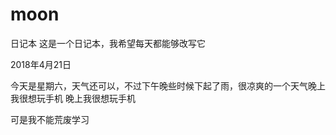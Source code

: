 ﻿# moon
日记本
这是一个日记本，我希望每天都能够改写它


2018年4月21日

今天是星期六，天气还可以，不过下午晚些时候下起了雨，很凉爽的一个天气晚上我很想玩手机
晚上我很想玩手机

可是我不能荒废学习
